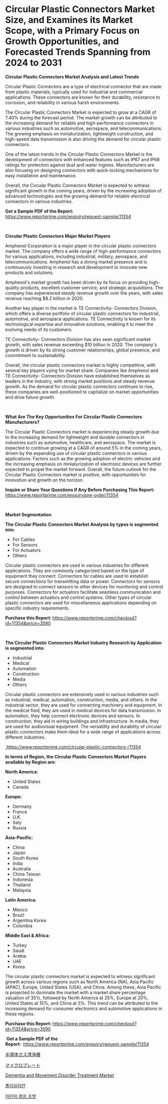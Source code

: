 <p><h1>Circular Plastic Connectors Market Size, and Examines its Market Scope, with a Primary Focus on Growth Opportunities, and Forecasted Trends Spanning from 2024 to 2031</h1></p><p><strong>Circular Plastic Connectors Market Analysis and Latest Trends</strong></p>
<p><p>Circular Plastic Connectors are a type of electrical connector that are made from plastic materials, typically used for industrial and commercial applications. These connectors are known for their durability, resistance to corrosion, and reliability in various harsh environments.</p><p>The Circular Plastic Connectors Market is expected to grow at a CAGR of 7.40% during the forecast period. The market growth can be attributed to the increasing demand for reliable and high-performance connectors in various industries such as automotive, aerospace, and telecommunications. The growing emphasis on miniaturization, lightweight construction, and high-speed data transmission is also driving the demand for circular plastic connectors.</p><p>One of the latest trends in the Circular Plastic Connectors Market is the development of connectors with enhanced features such as IP67 and IP68 ratings for protection against dust and water ingress. Manufacturers are also focusing on designing connectors with quick-locking mechanisms for easy installation and maintenance.</p><p>Overall, the Circular Plastic Connectors Market is expected to witness significant growth in the coming years, driven by the increasing adoption of advanced technologies and the growing demand for reliable electrical connectors in various industries.</p></p>
<p><strong>Get a Sample PDF of the Report:&nbsp;</strong> <a href="https://www.reportprime.com/enquiry/request-sample/11354">https://www.reportprime.com/enquiry/request-sample/11354</a></p>
<p>&nbsp;</p>
<p><strong>Circular Plastic Connectors Major Market Players</strong></p>
<p><p>Amphenol Corporation is a major player in the circular plastic connectors market. The company offers a wide range of high-performance connectors for various applications, including industrial, military, aerospace, and telecommunications. Amphenol has a strong market presence and is continuously investing in research and development to innovate new products and solutions.</p><p>Amphenol's market growth has been driven by its focus on providing high-quality products, excellent customer service, and strategic acquisitions. The company has experienced steady revenue growth over the years, with sales revenue reaching $8.2 billion in 2020.</p><p>Another key player in the market is TE Connectivity- Connectors Division, which offers a diverse portfolio of circular plastic connectors for industrial, automotive, and aerospace applications. TE Connectivity is known for its technological expertise and innovative solutions, enabling it to meet the evolving needs of its customers.</p><p>TE Connectivity- Connectors Division has also seen significant market growth, with sales revenue exceeding $10 billion in 2020. The company's growth is driven by its strong customer relationships, global presence, and commitment to sustainability.</p><p>Overall, the circular plastic connectors market is highly competitive, with several key players vying for market share. Companies like Amphenol and TE Connectivity- Connectors Division have established themselves as leaders in the industry, with strong market positions and steady revenue growth. As the demand for circular plastic connectors continues to rise, these companies are well-positioned to capitalize on market opportunities and drive future growth.</p></p>
<p>&nbsp;</p>
<p><strong>What Are The Key Opportunities For Circular Plastic Connectors Manufacturers?</strong></p>
<p><p>The Circular Plastic Connectors market is experiencing steady growth due to the increasing demand for lightweight and durable connectors in industries such as automotive, healthcare, and aerospace. The market is expected to continue growing at a CAGR of around 5% in the coming years, driven by the expanding use of circular plastic connectors in various applications. Factors such as the growing adoption of electric vehicles and the increasing emphasis on miniaturization of electronic devices are further expected to propel the market forward. Overall, the future outlook for the Circular Plastic Connectors market is positive, with opportunities for innovation and growth on the horizon.</p></p>
<p><strong>Inquire or Share Your Questions If Any Before Purchasing This Report:</strong> <a href="https://www.reportprime.com/enquiry/pre-order/11354">https://www.reportprime.com/enquiry/pre-order/11354</a></p>
<p>&nbsp;</p>
<p><strong>Market Segmentation</strong></p>
<p><strong>The Circular Plastic Connectors Market Analysis by types is segmented into:</strong></p>
<p><ul><li>For Cables</li><li>For Sensors</li><li>For Actuators</li><li>Others</li></ul></p>
<p><p>Circular plastic connectors are used in various industries for different applications. They are commonly categorized based on the type of equipment they connect. Connectors for cables are used to establish secure connections for transmitting data or power. Connectors for sensors are designed to connect sensors to other devices for monitoring and control purposes. Connectors for actuators facilitate seamless communication and control between actuators and control systems. Other types of circular plastic connectors are used for miscellaneous applications depending on specific industry requirements.</p></p>
<p><strong>Purchase this Report:&nbsp;</strong><a href="https://www.reportprime.com/checkout?id=11354&price=3590">https://www.reportprime.com/checkout?id=11354&price=3590</a></p>
<p>&nbsp;</p>
<p><strong>The Circular Plastic Connectors Market Industry Research by Application is segmented into:</strong></p>
<p><ul><li>Industrial</li><li>Medical</li><li>Automation</li><li>Construction</li><li>Media</li><li>Others</li></ul></p>
<p><p>Circular plastic connectors are extensively used in various industries such as industrial, medical, automation, construction, media, and others. In the industrial sector, they are used for connecting machinery and equipment. In the medical field, they are used in medical devices for data transmission. In automation, they help connect electronic devices and sensors. In construction, they aid in wiring buildings and infrastructure. In media, they are used for audiovisual equipment. The versatility and durability of circular plastic connectors make them ideal for a wide range of applications across different industries.</p></p>
<p><a href="https://www.reportprime.com/circular-plastic-connectors-r11354">&nbsp;https://www.reportprime.com/circular-plastic-connectors-r11354</a></p>
<p><strong>In terms of Region, the Circular Plastic Connectors Market Players available by Region are:</strong></p>
<p>
    <p> <strong> North America: </strong>
        <ul>
            <li>United States</li>
            <li>Canada</li>
        </ul>
        </p> 
    <p> <strong> Europe: </strong>
        <ul>
            <li>Germany</li>
            <li>France</li>
            <li>U.K.</li>
            <li>Italy</li>
            <li>Russia</li>
        </ul>
        </p> 
    <p> <strong> Asia-Pacific: </strong>
        <ul>
            <li>China</li>
            <li>Japan</li>
            <li>South Korea</li>
            <li>India</li>
            <li>Australia</li>
            <li>China Taiwan</li>
            <li>Indonesia</li>
            <li>Thailand</li>
            <li>Malaysia</li>
        </ul>
        </p> 
    <p> <strong> Latin America: </strong>
        <ul>
            <li>Mexico</li>
            <li>Brazil</li>
            <li>Argentina Korea</li>
            <li>Colombia</li>
        </ul>
        </p> 
    <p> <strong> Middle East & Africa: </strong>
        <ul>
            <li>Turkey</li>
            <li>Saudi</li>
            <li>Arabia</li>
            <li>UAE</li>
            <li>Korea</li>
        </ul>
    </p>
    </p>
<p><p>The circular plastic connectors market is expected to witness significant growth across various regions such as North America (NA), Asia Pacific (APAC), Europe, United States (USA), and China. Among these, Asia Pacific is projected to dominate the market with a market share percentage valuation of 35%, followed by North America at 25%, Europe at 20%, United States at 15%, and China at 5%. This trend can be attributed to the increasing demand for consumer electronics and automotive applications in these regions.</p></p>
<p><strong>Purchase this Report: </strong><a href="https://www.reportprime.com/checkout?id=11354&price=3590">https://www.reportprime.com/checkout?id=11354&price=3590</a></p>
<p>&nbsp;<strong>Get a Sample PDF of the Report:&nbsp;&nbsp;</strong><a href="https://www.reportprime.com/enquiry/request-sample/11354">https://www.reportprime.com/enquiry/request-sample/11354</a></p>
<p><strong></strong></p>
<p><p><a href="https://github.com/JessKilback/Market-Research-Report-List-1/blob/main/5615623122366.md">半導体ガス清浄機</a></p><p><a href="https://medium.com/@baileeupton1902/%E3%83%9E%E3%82%A4%E3%82%AF%E3%83%AD%E3%83%97%E3%83%AC%E3%83%BC%E3%83%88%E5%B8%82%E5%A0%B4%E3%81%AE%E5%8B%95%E5%90%91-%E3%83%9E%E3%82%A4%E3%82%AF%E3%83%AD%E3%83%97%E3%83%AC%E3%83%BC%E3%83%88%E5%B8%82%E5%A0%B4%E3%81%AE%E6%B4%9E%E5%AF%9F%E3%81%A8%E4%BA%88%E6%B8%AC%E5%88%86%E6%9E%90-2024%E5%B9%B4-2031%E5%B9%B4-%E3%81%AB%E7%84%A6%E7%82%B9%E3%82%92%E5%BD%93%E3%81%A6%E3%82%8B-07ee92100ec5">マイクロプレート</a></p><p><a href="https://medium.com/@ruth.murray9056/dementia-and-movement-disorder-treatment-market-report-by-product-type-mao-inhibitors-monoamine-151b82ecfc17">Dementia and Movement Disorder Treatment Market</a></p><p><a href="https://medium.com/@cameronmills55_86881/%ED%8F%B4%EB%A6%AC%EC%8B%A4%EB%9D%BC%EC%9E%94-%EC%8B%9C%EC%9E%A5-%EA%B0%9C%EC%9A%94-2024%EB%85%84%EB%B6%80%ED%84%B0-2031%EB%85%84%EA%B9%8C%EC%A7%80%EC%9D%98-%EC%A0%84-%EC%84%B8%EA%B3%84-%EC%8B%9C%EC%9E%A5-%EB%8F%99%ED%96%A5-%EB%B0%8F-%EB%AF%B8%EB%9E%98-%EC%A0%84%EB%A7%9D-16764dbbe41e">폴리실라잔</a></p><p><a href="https://github.com/LoganRew1964/Market-Research-Report-List-1/blob/main/2004636123545.md">어린이 램프 조명</a></p></p>